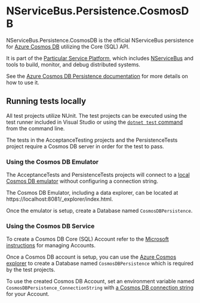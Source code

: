# NServiceBus.Persistence.CosmosDB

NServiceBus.Persistence.CosmosDB is the official NServiceBus persistence for [Azure Cosmos DB](https://azure.microsoft.com/en-us/services/cosmos-db/) utilizing the Core (SQL) API.

It is part of the [Particular Service Platform](https://particular.net/service-platform), which includes [NServiceBus](https://particular.net/nservicebus) and tools to build, monitor, and debug distributed systems.

See the [Azure Cosmos DB Persistence documentation](https://docs.particular.net/persistence/cosmosdb/) for more details on how to use it.

## Running tests locally

All test projects utilize NUnit. The test projects can be executed using the test runner included in Visual Studio or using the [`dotnet test` command](https://docs.microsoft.com/en-us/dotnet/core/tools/dotnet-test) from the command line.

The tests in the AcceptanceTesting projects and the PersistenceTests project require a Cosmos DB server in order for the test to pass.

### Using the Cosmos DB Emulator

The AcceptanceTests and PersistenceTests projects will connect to a [local Cosmos DB emulator](https://docs.microsoft.com/en-us/azure/cosmos-db/local-emulator?tabs=cli%2Cssl-netstd21) without configuring a connection string.

The Cosmos DB Emulator, including a data explorer, can be located at https://localhost:8081/_explorer/index.html.

Once the emulator is setup, create a Database named `CosmosDBPersistence`.

### Using the Cosmos DB Service

To create a Cosmos DB Core (SQL) Account refer to the [Microsoft instructions](https://docs.microsoft.com/en-us/azure/cosmos-db/how-to-manage-database-account) for managing Accounts.

Once a Cosmos DB account is setup, you can use the [Azure Cosmos explorer](https://docs.microsoft.com/en-us/azure/cosmos-db/data-explorer) to create a Database named `CosmosDBPersistence` which is required by the test projects.

To use the created Cosmos DB Account, set an environment variable named `CosmosDBPersistence_ConnectionString` with [a Cosmos DB connection string](https://docs.microsoft.com/en-us/azure/cosmos-db/secure-access-to-data) for your Account.
